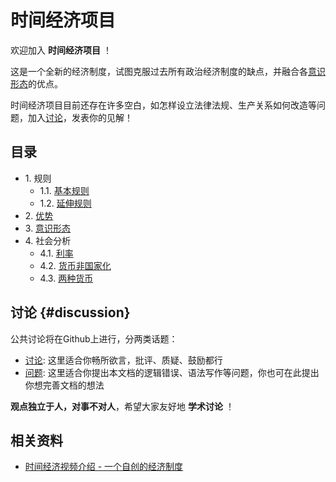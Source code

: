 # 时间经济项目

欢迎加入 **时间经济项目** ！

这是一个全新的经济制度，试图克服过去所有政治经济制度的缺点，并融合各[意识形态](3.意识形态.md)的优点。

时间经济项目目前还存在许多空白，如怎样设立法律法规、生产关系如何改造等问题，加入[讨论](#discussion)，发表你的见解！

## 目录

- 1\. 规则
    - 1\.1\. [基本规则](1.规则/1.1.基本规则.md)
    - 1\.2\. [延伸规则](1.规则/1.2.延伸规则.md)
- 2\. [优势](2.优势.md)
- 3\. [意识形态](3.意识形态.md)
- 4\. 社会分析
    - 4.1\. [利率](4.社会分析/4.1.利率.md)
    - 4.2\. [货币非国家化](4.社会分析/4.2.货币非国家化.md)
    - 4.3\. [两种货币](4.社会分析/4.3.两种货币.md)

## 讨论 {#discussion}

公共讨论将在Github上进行，分两类话题：

- [讨论](https://github.com/cheanus/timesystem/discussions): 这里适合你畅所欲言，批评、质疑、鼓励都行
- [问题](https://github.com/cheanus/timesystem/issues): 这里适合你提出本文档的逻辑错误、语法写作等问题，你也可在此提出你想完善文档的想法

**观点独立于人，对事不对人**，希望大家友好地 **学术讨论** ！

## 相关资料

- [时间经济视频介绍 - 一个自创的经济制度](https://www.bilibili.com/video/BV1K2bhzWEb3)
